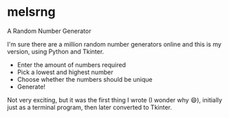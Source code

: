 # melsrng
A Random Number Generator

I'm sure there are a million random number generators online and this is my version, using Python and Tkinter.

* Enter the amount of numbers required
* Pick a lowest and highest number
* Choose whether the numbers should be unique
* Generate!

Not very exciting, but it was the first thing I wrote (I wonder why :smile:), initially just as a terminal program, then later converted to Tkinter.
